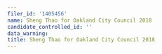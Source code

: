 ```yaml
---
filer_id: '1405456'
name: Sheng Thao for Oakland City Council 2018
candidate_controlled_id: ''
data_warning:
title: Sheng Thao for Oakland City Council 2018
---
```

